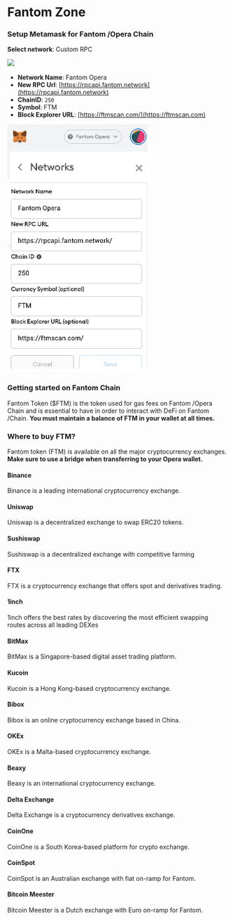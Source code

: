 # Fantom Zone

### Setup Metamask for Fantom /Opera Chain



**Select network**: Custom RPC

![](https://gblobscdn.gitbook.com/assets%2F-MKjpUMrhoyibSIWfRrl%2F-MN4ViwjjrQFQCH\_zLOt%2F-MN4WDrXAZ2bIaK\_O6HX%2Fmetamask0\_.jpg?alt=media\&token=cf7c2f4c-1181-4dfa-b55c-1f24d5f3a610)

* **Network Name**: Fantom Opera
* **New RPC Url**: [https://rpcapi.fantom.network](https://rpcapi.fantom.network)​
* **ChainID**: `250`
* **Symbol**: FTM
* **Block Explorer URL**: [https://ftmscan.com/](https://ftmscan.com)

![](<../.gitbook/assets/image (16).png>)

### Getting started on Fantom Chain

Fantom Token ($FTM) is the token used for gas fees on Fantom /Opera Chain and is essential to have in order to interact with DeFi on Fantom /Chain.  **You must maintain a balance of FTM in your wallet at all times.**

### **Where to buy FTM?**

Fantom token (FTM) is available on all the major cryptocurrency exchanges. **Make sure to use a bridge when transferring to your Opera wallet.**

#### **Binance**

Binance is a leading international cryptocurrency exchange.

#### Uniswap

Uniswap is a decentralized exchange to swap ERC20 tokens.

#### Sushiswap

Sushiswap is a decentralized exchange with competitive farming

#### FTX

FTX is a cryptocurrency exchange that offers spot and derivatives trading.

#### 1inch

1inch offers the best rates by discovering the most efficient swapping routes across all leading DEXes

#### BitMax

BitMax is a Singapore-based digital asset trading platform.

#### Kucoin

Kucoin is a Hong Kong-based cryptocurrency exchange.

#### Bibox

Bibox is an online cryptocurrency exchange based in China.

#### OKEx

OKEx is a Malta-based cryptocurrency exchange.

#### Beaxy

Beaxy is an international cryptocurrency exchange.

#### Delta Exchange

Delta Exchange is a cryptocurrency derivatives exchange.

#### CoinOne

CoinOne is a South Korea-based platform for crypto exchange.

#### CoinSpot

CoinSpot is an Australian exchange with fiat on-ramp for Fantom.

#### Bitcoin Meester

Bitcoin Meester is a Dutch exchange with Euro on-ramp for Fantom.
